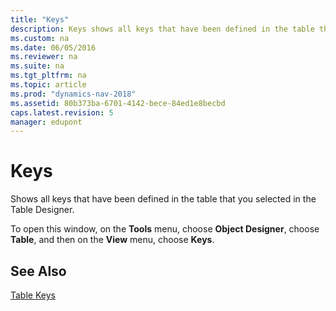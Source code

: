 ```yaml
---
title: "Keys"
description: Keys shows all keys that have been defined in the table that you selected in the Table Designer.
ms.custom: na
ms.date: 06/05/2016
ms.reviewer: na
ms.suite: na
ms.tgt_pltfrm: na
ms.topic: article
ms.prod: "dynamics-nav-2018"
ms.assetid: 80b373ba-6701-4142-bece-84ed1e8becbd
caps.latest.revision: 5
manager: edupont
---
```

# Keys
Shows all keys that have been defined in the table that you selected in the Table Designer.  

 To open this window, on the **Tools** menu, choose **Object Designer**, choose **Table**, and then on the **View** menu, choose **Keys**.  

## See Also  
 [Table Keys](../Table-Keys.md)
